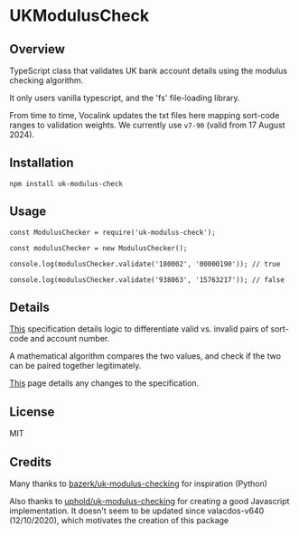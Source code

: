 # UKModulusCheck

## Overview

TypeScript class that validates UK bank account details using the modulus checking algorithm. 

It only users vanilla typescript, and the 'fs' file-loading library. 

From time to time, Vocalink updates the txt files here mapping sort-code ranges to validation weights. We currently use `v7-90` (valid from 17 August 2024). 

## Installation

```
npm install uk-modulus-check
```

## Usage
```
const ModulusChecker = require('uk-modulus-check');

const modulusChecker = new ModulusChecker();

console.log(modulusChecker.validate('180002', '00000190')); // true

console.log(modulusChecker.validate('938063', '15763217')); // false
```


## Details

[This](https://www.vocalink.com/media/a2febq5m/validating-account-numbers-uk-modulus-checking-v7-90.pdf) specification details logic to differentiate valid vs. invalid pairs of sort-code and account number. 

A mathematical algorithm compares the two values, and check if the two can be paired together legitimately.

[This](https://www.vocalink.com/tools/modulus-checking/) page details any changes to the specification.


## License

MIT

## Credits

Many thanks to [bazerk/uk-modulus-checking](https://github.com/bazerk/uk-modulus-checking) for inspiration (Python)

Also thanks to [uphold/uk-modulus-checking](https://github.com/uphold/uk-modulus-checking) for creating a good Javascript implementation. It doesn't seem to be updated since valacdos-v640 (12/10/2020), which motivates the creation of this package



